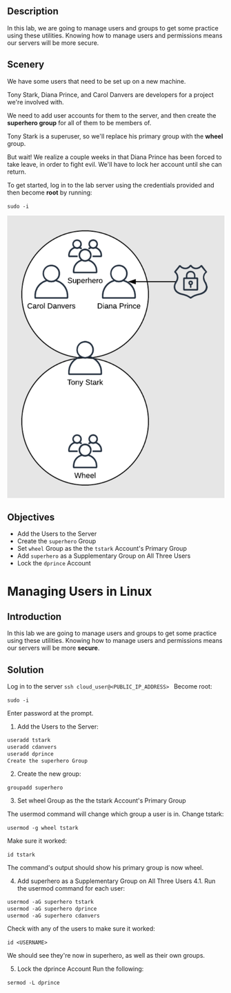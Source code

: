 ## Description
In this lab, we are going to manage users and groups to get some practice using these utilities. Knowing how to manage users and permissions means our servers will be more secure.

## Scenery
We have some users that need to be set up on a new machine.

Tony Stark, Diana Prince, and Carol Danvers are developers for a project we're involved with. 

We need to add user accounts for them to the server, and then create the **superhero group** for all of them to be members of.

Tony Stark is a superuser, so we'll replace his primary group with the **wheel** group.

But wait! We realize a couple weeks in that Diana Prince has been forced to take leave, in order to fight evil. We'll have to lock her account until she can return.

To get started, log in to the lab server using the credentials provided and then become **root** by running:

`sudo -i`


![user-groups](user.PNG)

## Objectives
* Add the Users to the Server
* Create the `superhero` Group
* Set `wheel` Group as the the `tstark` Account's Primary Group
* Add `superhero` as a Supplementary Group on All Three Users
* Lock the `dprince` Account

# Managing Users in Linux


## Introduction
In this lab we are going to manage users and groups to get some practice using these utilities. Knowing how to manage users and permissions means our servers will be more **secure**.

## Solution
Log in to the server 
`ssh cloud_user@<PUBLIC_IP_ADDRESS>
`
Become root:

`sudo -i
`

Enter password at the prompt.

1. Add the Users to the Server:

```shell
useradd tstark
useradd cdanvers
useradd dprince
Create the superhero Group

```

2. Create the new group:

`groupadd superhero`

3. Set wheel Group as the the tstark Account's Primary Group

The usermod command will change which group a user is in. Change tstark:

`usermod -g wheel tstark`


Make sure it worked:

`id tstark`


The command's output should show his primary group is now wheel.

4. Add superhero as a Supplementary Group on All Three Users
4.1. Run the usermod command for each user:
```shell
usermod -aG superhero tstark
usermod -aG superhero dprince
usermod -aG superhero cdanvers
```

Check with any of the users to make sure it worked:

`id <USERNAME>
`

We should see they're now in superhero, as well as their own groups.

5. Lock the dprince Account
Run the following:

`sermod -L dprince
`
